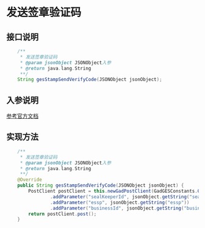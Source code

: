 # 发送签章验证码

## 接口说明
```java
    /**
     * 发送签章验证码
     * @param jsonObject JSONObject入参
     * @return java.lang.String
     **/
    String gesStampSendVerifyCode(JSONObject jsonObject);
```
## 入参说明
[参考官方文档](https://openplatform-portal.dg-work.cn/#/doc-jsapi?apiType=serverapi&docKey=2557)
## 实现方法
```java
    /**
     * 发送签章验证码
     * @param jsonObject JSONObject入参
     * @return java.lang.String
     **/
    @Override
    public String gesStampSendVerifyCode(JSONObject jsonObject) {
        PostClient postClient = this.newGadPostClient(GadGESConstants.GES_STAMP_SEND_VERIFY_CODE)
                .addParameter("sealKeeperId", jsonObject.getString("sealKeeperId"))
                .addParameter("essp", jsonObject.getString("essp"))
                .addParameter("businessId", jsonObject.getString("businessId"));
        return postClient.post();
    }
```